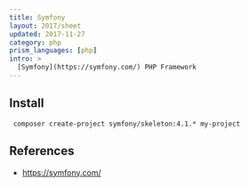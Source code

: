 ```yaml
---
title: Symfony
layout: 2017/sheet
updated: 2017-11-27
category: php
prism_languages: [php]
intro: > 
  [Symfony](https://symfony.com/) PHP Framework
---
```


## Install

```shell
 composer create-project symfony/skeleton:4.1.* my-project
 ```

References
----------

- <https://symfony.com/>

